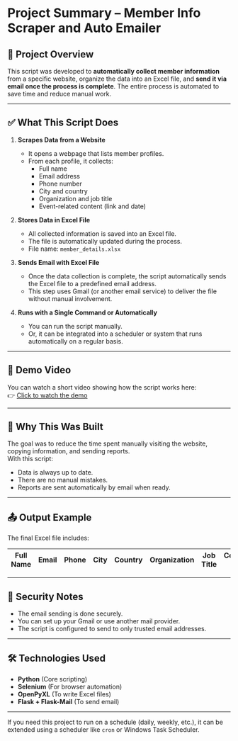 # Project Summary – Member Info Scraper and Auto Emailer

## 📌 Project Overview

This script was developed to **automatically collect member information** from a specific website, organize the data into an Excel file, and **send it via email once the process is complete**. The entire process is automated to save time and reduce manual work.

---

## ✅ What This Script Does

1. **Scrapes Data from a Website**  
   - It opens a webpage that lists member profiles.
   - From each profile, it collects:
     - Full name
     - Email address
     - Phone number
     - City and country
     - Organization and job title
     - Event-related content (link and date)

2. **Stores Data in Excel File**  
   - All collected information is saved into an Excel file.
   - The file is automatically updated during the process.
   - File name: `member_details.xlsx`

3. **Sends Email with Excel File**  
   - Once the data collection is complete, the script automatically sends the Excel file to a predefined email address.
   - This step uses Gmail (or another email service) to deliver the file without manual involvement.

4. **Runs with a Single Command or Automatically**  
   - You can run the script manually.
   - Or, it can be integrated into a scheduler or system that runs automatically on a regular basis.

---

## 🎥 Demo Video

You can watch a short video showing how the script works here:  
👉 [Click to watch the demo](https://www.loom.com/share/dab49efb1bb54e1a96ca20e4f9a3b71b?sid=f1d37322-3dd8-4c38-9542-df9c020f3f2f)

---

## 🧠 Why This Was Built

The goal was to reduce the time spent manually visiting the website, copying information, and sending reports.  
With this script:
- Data is always up to date.
- There are no manual mistakes.
- Reports are sent automatically by email when ready.

---

## 📤 Output Example

The final Excel file includes:

| Full Name | Email | Phone | City | Country | Organization | Job Title | Content Link | Event Date |
|-----------|-------|-------|------|---------|--------------|-----------|---------------|-------------|

---

## 🔐 Security Notes

- The email sending is done securely.
- You can set up your Gmail or use another mail provider.
- The script is configured to send to only trusted email addresses.

---

## 🛠 Technologies Used

- **Python** (Core scripting)
- **Selenium** (For browser automation)
- **OpenPyXL** (To write Excel files)
- **Flask + Flask-Mail** (To send email)

---

If you need this project to run on a schedule (daily, weekly, etc.), it can be extended using a scheduler like `cron` or Windows Task Scheduler.




